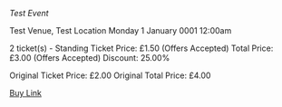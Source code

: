 *Test Event*

Test Venue, Test Location
Monday 1 January 0001 12:00am

2 ticket(s) - Standing
Ticket Price: £1.50 (Offers Accepted)
Total Price: £3.00 (Offers Accepted)
Discount: 25.00%

Original Ticket Price: £2.00
Original Total Price: £4.00

[Buy Link](https://www.twickets.live/app/block/test,2)